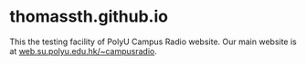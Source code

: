 # thomassth.github.io

This the testing facility of PolyU Campus Radio website. Our main website is at <a href="web.su.polyu.edu.hk/~campusradio">web.su.polyu.edu.hk/~campusradio</a>.
